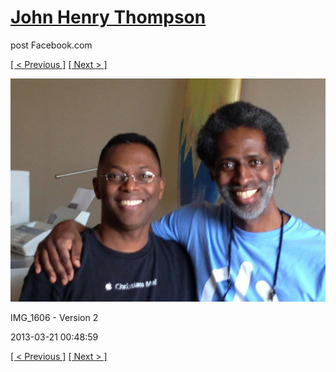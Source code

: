 # [John Henry Thompson](../README.md)
post Facebook.com

[[ < Previous ]](2013-03-21-1.md) [[ Next > ]](2013-03-09-1.md)

[![](../media/2013-03-21/Jervo-and-me-short-and-long-IMG_1606-Version-2.jpg)](../README.md)

IMG_1606 - Version 2

2013-03-21 00:48:59

[[ < Previous ]](2013-03-21-1.md) [[ Next > ]](2013-03-09-1.md)